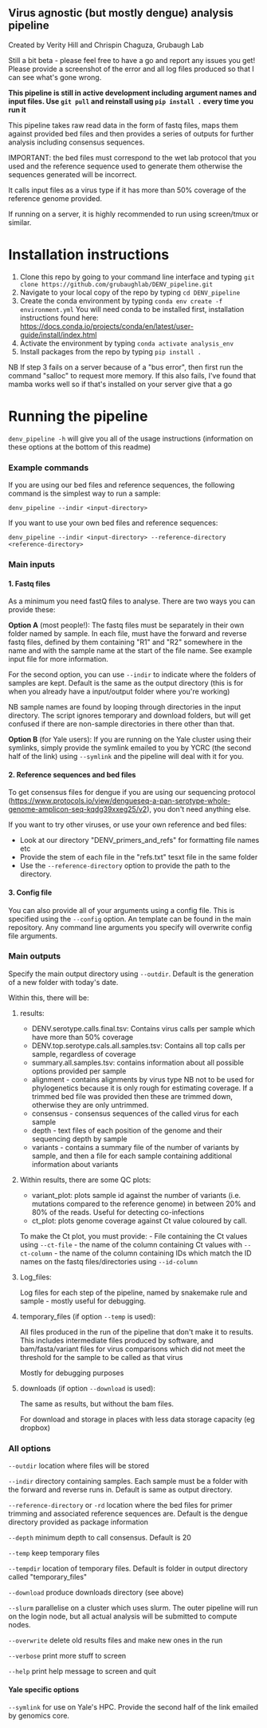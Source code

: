 ## Virus agnostic (but mostly dengue) analysis pipeline

Created by Verity Hill and Chrispin Chaguza, Grubaugh Lab

Still a bit beta - please feel free to have a go and report any issues you get! Please provide a screenshot of the error and all log files produced so that I can see what's gone wrong.

**This pipeline is still in active development including argument names and input files. Use ```git pull``` and reinstall using ```pip install .``` every time you run it**

This pipeline takes raw read data in the form of fastq files, maps them against provided bed files and then provides a series of outputs for further analysis including consensus sequences. 

IMPORTANT: the bed files must correspond to the wet lab protocol that you used and the reference sequence used to generate them otherwise the sequences generated will be incorrect. 

It calls input files as a virus type if it has more than 50% coverage of the reference genome provided.

If running on a server, it is highly recommended to run using screen/tmux or similar.

# Installation instructions

1. Clone this repo by going to your command line interface and typing ```git clone https://github.com/grubaughlab/DENV_pipeline.git```
2. Navigate to your local copy of the repo by typing ```cd DENV_pipeline```
3. Create the conda environment by typing ```conda env create -f environment.yml``` You will need conda to be installed first, installation instructions found here: https://docs.conda.io/projects/conda/en/latest/user-guide/install/index.html
4. Activate the environment by typing ```conda activate analysis_env```
5. Install packages from the repo by typing ```pip install .```


NB If step 3 fails on a server because of a "bus error", then first run the command "salloc" to request more memory. If this also fails, I've found that mamba works well so if that's installed on your server give that a go

# Running the pipeline

```denv_pipeline -h``` will give you all of the usage instructions (information on these options at the bottom of this readme)


### Example commands

If you are using our bed files and reference sequences, the following command is the simplest way to run a sample:

```denv_pipeline --indir <input-directory>```

If you want to use your own bed files and reference sequences:

```denv_pipeline --indir <input-directory> --reference-directory <reference-directory>```

### Main inputs


#### 1. Fastq files
As a minimum you need fastQ files to analyse. There are two ways you can provide these:

**Option A** (most people!): The fastq files must be separately in their own folder named by sample. In each file, must have the forward and reverse fastq files, defined by them containing "R1" and "R2" somewhere in the name and with the sample name at the start of the file name. See example input file for more information.

For the second option, you can use ``--indir`` to indicate where the folders of samples are kept. Default is the same as the output directory (this is for when you already have a input/output folder where you're working)

NB sample names are found by looping through directories in the input directory. The script ignores temporary and download folders, but will get confused if there are non-sample directories in there other than that.

**Option B** (for Yale users): If you are running on the Yale cluster using their symlinks, simply provide the symlink emailed to you by YCRC (the second half of the link) using ``--symlink`` and the pipeline will deal with it for you.


#### 2. Reference sequences and bed files
To get consensus files for dengue if you are using our sequencing protocol (https://www.protocols.io/view/dengueseq-a-pan-serotype-whole-genome-amplicon-seq-kqdg39xxeg25/v2), you don't need anything else. 

If you want to try other viruses, or use your own reference and bed files:

- Look at our directory "DENV_primers_and_refs" for formatting file names etc
- Provide the stem of each file in the "refs.txt" tesxt file in the same folder
- Use the ``--reference-directory`` option to provide the path to the directory. 


#### 3. Config file
You can also provide all of your arguments using a config file. This is specified using the ```--config``` option. An template can be found in the main repository. Any command line arguments you specify will overwrite config file arguments.


### Main outputs

Specify the main output directory using ``--outdir``. Default is the generation of a new folder with today's date.

Within this, there will be:

1. results:
	- DENV.serotype.calls.final.tsv: Contains virus calls per sample which have more than 50% coverage
	- DENV.top.serotype.cals.all.samples.tsv: Contains all top calls per sample, regardless of coverage
	- summary.all.samples.tsv: contains information about all possible options provided per sample
	- alignment - contains alignments by virus type NB not to be used for phylogenetics because it is only rough for estimating coverage. If a trimmed bed file was provided then these are trimmed down, otherwise they are only untrimmed.
	- consensus - consensus sequences of the called virus for each sample
	- depth - text files of each position of the genome and their sequencing depth by sample
	- variants - contains a summary file of the number of variants by sample, and then a file for each sample containing additional information about variants

2.  Within results, there are some QC plots:

	- variant_plot: plots sample id against the number of variants (i.e. mutations compared to the reference genome) in between 20% and 80% of the reads. Useful for detecting co-infections
	- ct_plot: plots genome coverage against Ct value coloured by call.
	
	 To make the Ct plot, you must provide:
	 	- File containing the Ct values using ``--ct-file``
	 	- the name of the column containing Ct values with ``--ct-column``
	 	- the name of the column containing IDs which match the ID names on the fastq files/directories using ``--id-column``

3. Log_files:

	Log files for each step of the pipeline, named by snakemake rule and sample - mostly useful for debugging.


4. temporary_files (if option ``--temp`` is used):

	All files produced in the run of the pipeline that don't make it to results.
	This includes intermediate files produced by software, and bam/fasta/variant files for virus comparisons which did not meet the threshold for the sample to be called as that virus
	
	Mostly for debugging purposes
	
5. downloads (if option ``--download`` is used):

	The same as results, but without the bam files. 
	
	For download and storage in places with less data storage capacity (eg dropbox)
	




### All options

``--outdir`` location where files will be stored

``--indir`` directory containing samples. Each sample must be a folder with the forward and reverse runs in. Default is same as output directory.


``--reference-directory`` or ``-rd`` location where the bed files for primer trimming and associated reference sequences are. Default is the dengue directory provided as package information

``--depth`` minimum depth to call consensus. Default is 20


``--temp`` keep temporary files

``--tempdir`` location of temporary files. Default is folder in output directory called "temporary_files"

``--download`` produce downloads directory (see above)

``--slurm`` parallelise on a cluster which uses slurm. The outer pipeline will run on the login node, but all actual analysis will be submitted to compute nodes.


``--overwrite`` delete old results files and make new ones in the run

``--verbose`` print more stuff to screen

``--help`` print help message to screen and quit


#### Yale specific options

``--symlink`` for use on Yale's HPC. Provide the second half of the link emailed by genomics core. 

    
    
